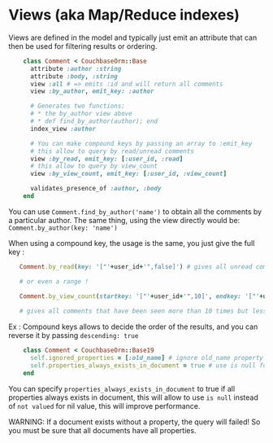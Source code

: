 # Views (aka Map/Reduce indexes)

Views are defined in the model and typically just emit an attribute that
can then be used for filtering results or ordering.

```ruby
    class Comment < CouchbaseOrm::Base
      attribute :author :string
      attribute :body, :string
      view :all # => emits :id and will return all comments
      view :by_author, emit_key: :author

      # Generates two functions:
      # * the by_author view above
      # * def find_by_author(author); end
      index_view :author

      # You can make compound keys by passing an array to :emit_key
      # this allow to query by read/unread comments
      view :by_read, emit_key: [:user_id, :read]
      # this allow to query by view_count
      view :by_view_count, emit_key: [:user_id, :view_count]

      validates_presence_of :author, :body
    end
```

You can use `Comment.find_by_author('name')` to obtain all the comments by
a particular author. The same thing, using the view directly would be:
`Comment.by_author(key: 'name')`

When using a compound key, the usage is the same, you just give the full key :

```ruby
   Comment.by_read(key: '["'+user_id+'",false]') # gives all unread comments for one particular user

   # or even a range !

   Comment.by_view_count(startkey: '["'+user_id+'",10]', endkey: '["'+user_id+'",20]') 
   
   # gives all comments that have been seen more than 10 times but less than 20
```

Ex : Compound keys allows to decide the order of the results, and you can reverse it by passing `descending: true`

```ruby
    class Comment < CouchbaseOrm::Base19
      self.ignored_properties = [:old_name] # ignore old_name property in the model
      self.properties_always_exists_in_document = true # use is null for nil value instead of not valued for performance purpose, only possible if all properties always exists in document
    end
```      
You can specify `properties_always_exists_in_document` to true if all properties always exists in document, this will allow to use `is null` instead of `not valued` for nil value, this will improve performance. 

WARNING: If a document exists without a property, the query will failed! So you must be sure that all documents have all properties.
